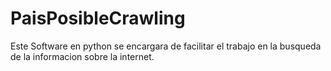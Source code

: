 # PaisPosibleCrawling
Este Software en python se encargara de facilitar el trabajo en la busqueda de la informacion sobre la internet.

